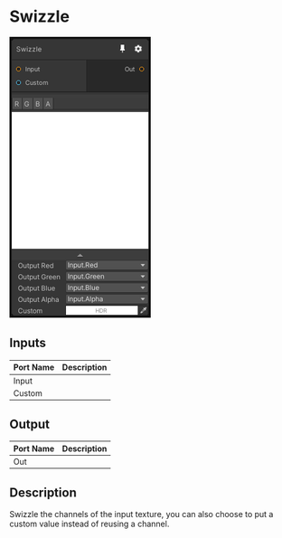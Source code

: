 # Swizzle
![Mixture.SwizzleNode](../../images/Mixture.SwizzleNode.png)
## Inputs
Port Name | Description
--- | ---
Input | 
Custom | 

## Output
Port Name | Description
--- | ---
Out | 

## Description
Swizzle the channels of the input texture, you can also choose to put a custom value instead of reusing a channel.

